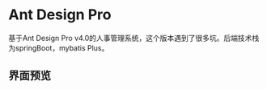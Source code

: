 # Ant Design Pro

基于Ant Design Pro v4.0的人事管理系统，这个版本遇到了很多坑。后端技术栈为springBoot，mybatis Plus。

## 界面预览




